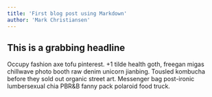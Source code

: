 ```yaml
---
title: 'First blog post using Markdown'
author: 'Mark Christiansen'
---
```


## This is a grabbing headline

Occupy fashion axe tofu pinterest. +1 tilde health goth, freegan migas chillwave photo booth raw denim unicorn jianbing. Tousled kombucha before they sold out organic street art. Messenger bag post-ironic lumbersexual chia PBR&B fanny pack polaroid food truck.